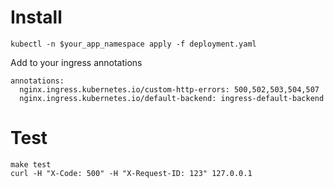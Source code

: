 # Install
```
kubectl -n $your_app_namespace apply -f deployment.yaml
```

Add to your ingress annotations
```
annotations:
  nginx.ingress.kubernetes.io/custom-http-errors: 500,502,503,504,507
  nginx.ingress.kubernetes.io/default-backend: ingress-default-backend
```

# Test
```
make test
curl -H "X-Code: 500" -H "X-Request-ID: 123" 127.0.0.1
```